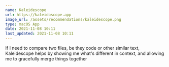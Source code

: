 ```yaml
---
name: Kaleidescope
url: https://kaleidoscope.app
image_url: /assets/recommendations/kaleidescope.png
type: macOS App
date: 2021-11-08 10:11
last_updated: 2021-11-08 10:11
---
```

If I need to compare two files, be they code or other similar text, Kaleidescope helps by showing me what's different in context, and allowing me to gracefully merge things together